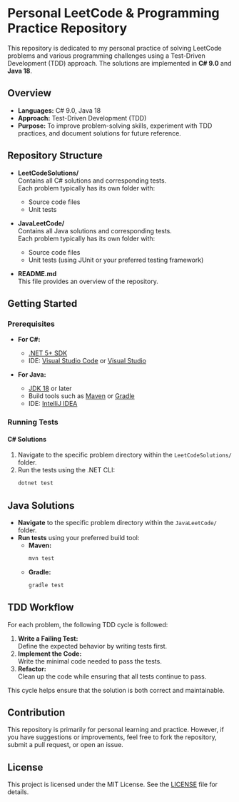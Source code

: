 # Personal LeetCode & Programming Practice Repository

This repository is dedicated to my personal practice of solving LeetCode problems and various programming challenges using a Test-Driven Development (TDD) approach. The solutions are implemented in **C# 9.0** and **Java 18**.

## Overview

- **Languages:** C# 9.0, Java 18
- **Approach:** Test-Driven Development (TDD)
- **Purpose:** To improve problem-solving skills, experiment with TDD practices, and document solutions for future reference.

## Repository Structure

- **LeetCodeSolutions/**  
  Contains all C# solutions and corresponding tests.  
  Each problem typically has its own folder with:
  - Source code files
  - Unit tests

- **JavaLeetCode/**  
  Contains all Java solutions and corresponding tests.  
  Each problem typically has its own folder with:
  - Source code files
  - Unit tests (using JUnit or your preferred testing framework)

- **README.md**  
  This file provides an overview of the repository.

## Getting Started

### Prerequisites

- **For C#:**
  - [.NET 5+ SDK](https://dotnet.microsoft.com/download)
  - IDE: [Visual Studio Code](https://code.visualstudio.com/) or [Visual Studio](https://visualstudio.microsoft.com/)
  
- **For Java:**
  - [JDK 18](https://www.oracle.com/java/technologies/javase/jdk18-archive-downloads.html) or later
  - Build tools such as [Maven](https://maven.apache.org/) or [Gradle](https://gradle.org/)
  - IDE: [IntelliJ IDEA](https://www.jetbrains.com/idea/)

### Running Tests

#### C# Solutions

1. Navigate to the specific problem directory within the `LeetCodeSolutions/` folder.
2. Run the tests using the .NET CLI:
   ```bash
   dotnet test
   
## Java Solutions

- **Navigate** to the specific problem directory within the `JavaLeetCode/` folder.
- **Run tests** using your preferred build tool:
  - **Maven:**
    ```bash
    mvn test
    ```
  - **Gradle:**
    ```bash
    gradle test
    ```

## TDD Workflow

For each problem, the following TDD cycle is followed:

1. **Write a Failing Test:**  
   Define the expected behavior by writing tests first.
2. **Implement the Code:**  
   Write the minimal code needed to pass the tests.
3. **Refactor:**  
   Clean up the code while ensuring that all tests continue to pass.

This cycle helps ensure that the solution is both correct and maintainable.

## Contribution

This repository is primarily for personal learning and practice. However, if you have suggestions or improvements, feel free to fork the repository, submit a pull request, or open an issue.

## License

This project is licensed under the MIT License. See the [LICENSE](LICENSE) file for details.
